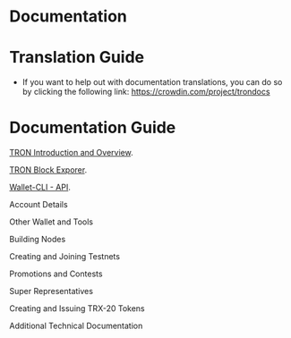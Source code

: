 # Documentation

# Translation Guide

+ If you want to help out with documentation translations, you can do so by clicking the following link: https://crowdin.com/project/trondocs

# Documentation Guide

[TRON Introduction and Overview](https://github.com/tronprotocol/Documentation/tree/master/English_Documentation/TRON_Introduction).  

[TRON Block Exporer](https://github.com/tronprotocol/Documentation/tree/master/English_Documentation/TRON_Protocol).  

[Wallet-CLI - API](https://github.com/ybhgenius/Documentation/tree/master/English_Documentation/TRON_Blockchain_Explorer). 

Account Details

Other Wallet and Tools

Building Nodes

Creating and Joining Testnets

Promotions and Contests

Super Representatives

Creating and Issuing TRX-20 Tokens

Additional Technical Documentation
